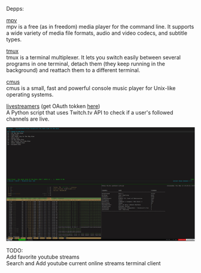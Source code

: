 Depps:

[mpv](https://github.com/mpv-player/mpv)  
mpv is a free (as in freedom) media player for the command line. It supports a wide variety of media file formats, audio and video codecs, and subtitle types.

[tmux](https://github.com/tmux/tmux/wiki)  
tmux is a terminal multiplexer. It lets you switch easily between several programs in one terminal, detach them (they keep running in the background) and reattach them to a different terminal.

[cmus](https://cmus.github.io/)  
cmus is a small, fast and powerful console music player for Unix-like operating systems.

[livestreamers](https://github.com/begs/livestreamers) (get OAuth tokken [here](https://twitchapps.com/tmi/))  
A Python script that uses Twitch.tv API to check if a user's followed channels are live.

![Preview](https://raw.githubusercontent.com/killarbyte/dotfiles/master/Demo.jpg)

TODO:  
Add favorite youtube streams  
Search and Add youtube current online streams terminal client
